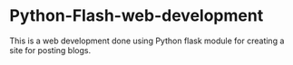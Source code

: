 # Python-Flash-web-development
This is a web development done using Python flask module for creating a site for posting blogs.
